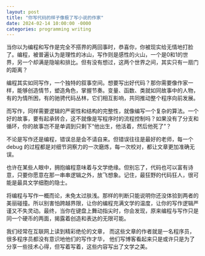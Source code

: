 ```yaml
---
layout: post
title: "你写代码的样子像极了写小说的作家"
date: 2024-02-14 10:00:00 -0000
categories: programming writing
---
```



当你以为编程和写作是完全不搭界的两回事时，恭喜你，你被现实给无情地打脸了。编程，被普遍认为是理性的冰山，写作则是感性的火山，一个是0和1的世界，另一个却满是隐喻和排比。但有没有想过，这两个世界之间，其实只有一扇门的距离？

编程其实如同写作，一个独特的叙事空间。想要写出好代码？那你需要像作家一样，能够创造情节，塑造角色，掌握节奏。变量、函数、类就如同故事中的人物，有的为情所困，有的驰骋代码丛林，它们相互影响，共同推动整个程序向前发展。

而写作，同样需要逻辑的严密性和结构的完整性，就像编写一个复杂的算法。一个好的故事，要有起承转合，这不就像是写程序时的流程控制吗？如果没有了分支和循环，你的故事岂不是单调到只剩下“他出生，他活着，然后他死了”？

不论是写作还是编程，错误总是会不请自来。但错误往往是最好的老师，每一个 debug 的过程都是对细节洞察力的一次磨炼，每一次校对，都让文章更加准确无误。

也许在某些人眼中，拥抱编程意味着与文学绝缘。但别忘了，代码也可以富有诗意，只要你愿意在那一串串逻辑之外，放飞想象。记住，最狂野的代码狂人，很可能是最具文学细胞的隐士。

将编程与写作一概而论，未免太过肤浅。那样的判断只能说明你还没体验到两者的美丽碰撞。所以别害怕跨越界限，让你的编程充满文学的温度，让你的写作逻辑严谨又不失灵动。最终，当你在键盘上舞动指尖时，你会发现，原来编程与写作只是同一个硬币的两面，揭露着创造和表达的无限可能。

我们经常在互联网上读到精彩绝伦的文章， 而这些文章的作者就是一名程序员， 很多程序员都没有意识地他们的写作才华， 他们写博客看起来只是或许只是为了分享一些技术心得，但写着写着，这些内容写出了文学之美。
